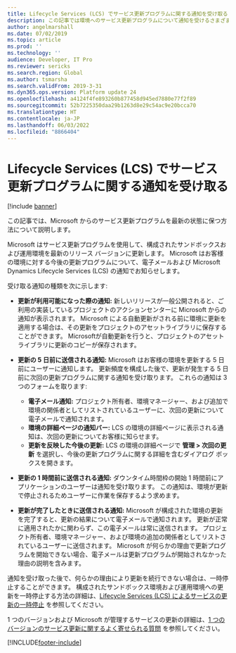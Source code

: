 ```yaml
---
title: Lifecycle Services (LCS) でサービス更新プログラムに関する通知を受け取る
description: この記事では環境へのサービス更新プログラムについて通知を受けるさまざまな方法について説明します。
author: angelmarshall
ms.date: 07/02/2019
ms.topic: article
ms.prod: ''
ms.technology: ''
audience: Developer, IT Pro
ms.reviewer: sericks
ms.search.region: Global
ms.author: tsmarsha
ms.search.validFrom: 2019-3-31
ms.dyn365.ops.version: Platform update 24
ms.openlocfilehash: a4124f4fe893260b877458d945ed7880e77f2f89
ms.sourcegitcommit: 52b7225350daa29b1263d8e29c54ac9e20bcca70
ms.translationtype: HT
ms.contentlocale: ja-JP
ms.lasthandoff: 06/03/2022
ms.locfileid: "8866404"
---
```

# <a name="get-notified-about-service-updates-through-lifecycle-services-lcs"></a>Lifecycle Services (LCS) でサービス更新プログラムに関する通知を受け取る

[!include [banner](../includes/banner.md)]

この記事では、Microsoft からのサービス更新プログラムを最新の状態に保つ方法について説明します。

Microsoft はサービス更新プログラムを使用して、構成されたサンドボックスおよび運用環境を最新のリリース バージョンに更新します。 Microsoft はお客様の環境に対する今後の更新プログラムについて、電子メールおよび Microsoft Dynamics Lifecycle Services (LCS) の通知でお知らせします。

受け取る通知の種類を次に示します:

- **更新が利用可能になった際の通知:** 新しいリリースが一般公開されると、ご利用の実装しているプロジェクトのアクションセンターに Microsoft からの通知が表示されます。 Microsoft による自動更新がされる前に環境に更新を適用する場合は、その更新をプロジェクトのアセットライブラリに保存することができます。 Microsoftが自動更新を行うと、プロジェクトのアセットライブラリに更新のコピーが保存されます。 
- **更新の 5 日前に送信される通知:** Microsoft はお客様の環境を更新する 5 日前にユーザーに通知します。 更新頻度を構成した後で、更新が発生する 5 日前に次回の更新プログラムに関する通知を受け取ります。 これらの通知は 3 つのフォームを取ります:

    - **電子メール通知:** プロジェクト所有者、環境マネージャー、および追加で環境の関係者としてリストされているユーザーに、次回の更新について電子メールで通知されます。
    - **環境の詳細ページの通知バー:** LCS の環境の詳細ページに表示される通知は、次回の更新についてお客様に知らせます。
    - **更新を反映した今後の更新:** LCS の環境の詳細ページで **管理 &gt; 次回の更新** を選択し、今後の更新プログラムに関する詳細を含むダイアログ ボックスを開きます。

- **更新の 1 時間前に送信される通知:** ダウンタイム時間枠の開始 1 時間前にアプリケーションのユーザーは通知を受け取ります。 この通知は、環境が更新で停止されるためユーザーに作業を保存するよう求めます。
- **更新が完了したときに送信される通知:** Microsoft が構成された環境の更新を完了すると、更新の結果について電子メールで通知されます。 更新が正常に適用されたかに関わらず、この電子メールは常に送信されます。 プロジェクト所有者、環境マネージャー、および環境の追加の関係者としてリストされているユーザーに送信されます。 Microsoft が何らかの理由で更新プログラムを開始できない場合、電子メールは更新プログラムが開始されなかった理由の説明を含みます。

通知を受け取った後で、何らかの理由により更新を続行できない場合は、一時停止することができます。 構成されたサンドボックス環境および運用環境への更新を一時停止する方法の詳細は、[Lifecycle Services (LCS) によるサービスの更新の一時停止](pause-service-updates.md) を参照してください。

1 つのバージョンおよび Microsoft が管理するサービスの更新の詳細は、[1 つのバージョンのサービス更新に関するよく寄せられる質問](../../fin-ops/get-started/one-version.md) を参照してください。


[!INCLUDE[footer-include](../../../includes/footer-banner.md)]